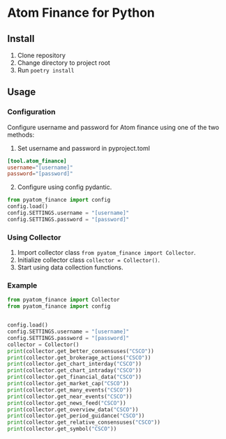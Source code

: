 # Atom Finance for Python

## Install

1) Clone repository
2) Change directory to project root
3) Run `poetry install`

## Usage

### Configuration

Configure username and password for Atom finance using one of the two methods:

1) Set username and password in pyproject.toml

``` pyproject.toml
[tool.atom_finance]
username="[username]"
password="[password]"
```

2) Configure using config pydantic.

``` python
from pyatom_finance import config
config.load()
config.SETTINGS.username = "[username]"
config.SETTINGS.password = "[password]"
```

### Using Collector

1) Import collector class `from pyatom_finance import Collector`.
2) Initialize collector class `collector = Collector()`.
3) Start using data collection functions.

### Example

``` python
from pyatom_finance import Collector
from pyatom_finance import config


config.load()
config.SETTINGS.username = "[username]"
config.SETTINGS.password = "[password]"
collector = Collector()
print(collector.get_better_consensuses("CSCO"))
print(collector.get_brokerage_actions("CSCO"))
print(collector.get_chart_interday("CSCO"))
print(collector.get_chart_intraday("CSCO"))
print(collector.get_financial_data("CSCO"))
print(collector.get_market_cap("CSCO"))
print(collector.get_many_events("CSCO"))
print(collector.get_near_events("CSCO"))
print(collector.get_news_feed("CSCO"))
print(collector.get_overview_data("CSCO"))
print(collector.get_period_guidance("CSCO"))
print(collector.get_relative_consensuses("CSCO"))
print(collector.get_symbol("CSCO"))
```
